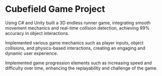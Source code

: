 # Cubefield Game Project

Using C# and Unity built a 3D endless runner game, integrating smooth movement mechanics and real-time collision detection, achieving 99% accuracy in object interactions.

Implemented various game mechanics such as player inputs, object collisions, and physics-based interactions, creating an engaging and dynamic user experience.

Implemented game progression elements such as increasing speed and difficulty over time, enhancing the replayability and challenge of the game.

